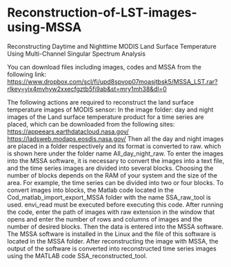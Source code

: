 # Reconstruction-of-LST-images-using-MSSA
Reconstructing Daytime and Nighttime MODIS Land Surface Temperature Using Multi-Channel Singular Spectrum Analysis

You can download files including images, codes and MSSA from the following link:
https://www.dropbox.com/scl/fi/upd8spvop07moasjtbsk5/MSSA_LST.rar?rlkey=yix4mvhyw2xxecfgztb5fi9ab&st=mry1mh38&dl=0

The following actions are required to reconstruct the land surface temperature images of MODIS sensor:
In the image folder: day and night images of the Land surface temperature product for a time series are placed, which can be downloaded from the following sites:
https://appeears.earthdatacloud.nasa.gov/
https://ladsweb.modaps.eosdis.nasa.gov/
Then all the day and night images are placed in a folder respectively and its format is converted to raw. which is shown here under the folder name All_day_night_raw.
To enter the images into the MSSA software, it is necessary to convert the images into a text file, and the time series images are divided into several blocks. Choosing the number of blocks depends on the RAM of your system and the size of the area. For example, the time series can be divided into two or four blocks. To convert images into blocks, the Matlab code located in the Cod_matlab_import_export_MSSA folder with the name SSA_raw_tool is used. envi_read must be executed before executing this code. After running the code, enter the path of images with raw extension in the window that opens and enter the number of rows and columns of images and the number of desired blocks. Then the data is entered into the MSSA software. The MSSA software is installed in the Linux and the file of this software is located in the MSSA folder. After reconstructing the image with MSSA, the output of the software is converted into reconstructed time series images using the MATLAB code SSA_reconstructed_tool.
